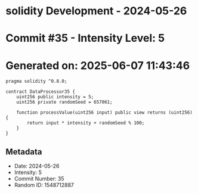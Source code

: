 ﻿# solidity Development - 2024-05-26
# Commit #35 - Intensity Level: 5
# Generated on: 2025-06-07 11:43:46
```solidity
pragma solidity ^0.8.0;

contract DataProcessor35 {
    uint256 public intensity = 5;
    uint256 private randomSeed = 657061;

    function processValue(uint256 input) public view returns (uint256) {
        return input * intensity + randomSeed % 100;
    }
}
```
## Metadata
- Date: 2024-05-26
- Intensity: 5
- Commit Number: 35
- Random ID: 1548712887
